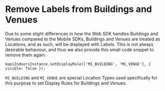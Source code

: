 # Remove Labels from Buildings and Venues

Due to some slight differences in how the Web SDK handles Buildings and Venues compared to the Mobile SDKs, Buildings and Venues are treated as Locations, and as such, will be displayed with Labels. This is not always desirable behaviour, and thus we also provide this small code snippet to remove them again.

```
mapsIndoorsInstance.setDisplayRule(['MI_BUILDING', 'MI_VENUE'], { visible: false });
```

`MI_BUILDING` and `MI_VENUE` are special Location Types used specifically for this purpose to set Display Rules for Buildings and Venues.

